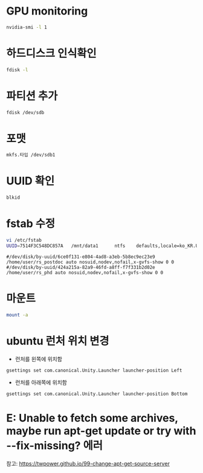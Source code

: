 # GPU monitoring
```bash
nvidia-smi -l 1
```
# 하드디스크 인식확인
```bash
fdisk -l
```
# 파티션 추가
```bash
fdisk /dev/sdb
```
# 포맷
```bash
mkfs.타입 /dev/sdb1
```

# UUID 확인
```bash
blkid
```

# fstab 수정
```bash
vi /etc/fstab
UUID=7514F3C548DC857A   /mnt/data1      ntfs    defaults,locale=ko_KR.UTF-8     0       0
```

```
#/dev/disk/by-uuid/6ce0f131-e804-4ad8-a3eb-5b8ec9ec23e9 /home/user/rs_postdoc auto nosuid,nodev,nofail,x-gvfs-show 0 0
#/dev/disk/by-uuid/424a215a-82a9-46fd-a8ff-f7f331b2d02e /home/user/rs_phd auto nosuid,nodev,nofail,x-gvfs-show 0 0
```
# 마운트
```bash
mount -a
```
# ubuntu 런처 위치 변경
* 런처를 왼쪽에 위치함
```bash
gsettings set com.canonical.Unity.Launcher launcher-position Left 
```
* 런처를 아래쪽에 위치함
```bash
gsettings set com.canonical.Unity.Launcher launcher-position Bottom
```

# E: Unable to fetch some archives, maybe run apt-get update or try with --fix-missing? 에러 
참고: https://twpower.github.io/99-change-apt-get-source-server

